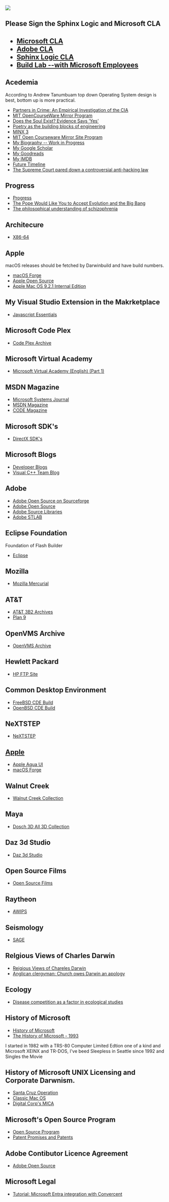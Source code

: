 ﻿<img src="./images/github-header-image.png">

<h2>Please Sign the Sphinx Logic and Microsoft CLA<h2>
<ul>
<li><a target="_self" href="https://opensource.microsoft.com/cla/">Microsoft CLA</a></li>
<li><a target="_self" href="https://opensource.adobe.com/cla.html">Adobe CLA</a></li>
<li><a target="_self" href="https://cla-assistant.io/">Sphinx Logic CLA</a></li>
<li><a target="_self" href="https://betawiki.net/wiki/Build_lab">Build Lab --with Microsoft Employees</a></li>
</ul>

<h2>Acedemia</h2>
<p>According to Andrew Tanumbuam top down Operating System design is best, bottom up is more practical.</p>
<ul>
<li><a target="_self" href="https://scholar.harvard.edu/ksikkink/publications/partners-crime-empirical-investigation-cia-rendition-detention-and">Partners in Crime: An Empirical Investigation of the CIA</a></li> 
<li><a target="_self" href="http://ocw.oouagoiwoye.edu.ng/about/mirror-site-program/">MIT OpenCourseWare Mirror Program</a></li> 
<li><a target="_self" href="https://www.psychologytoday.com/us/blog/biocentrism/201112/does-the-soul-exist-evidence-says-yes" data-test-app-aware-link="">Does the Soul Exist? Evidence Says ‘Yes’</a></li> 
<li><a href="https://news.okstate.edu/magazines/research/research-matters/articles/2017/poetry-building-blocks-engineering.html">Poetry as the building blocks of engineering</a></li>
<li><a href="https://www.minix3.org/" data-test-app-aware-link="">MINX 3</a></li>
<li><a target="_self" href="https://ocw.oouagoiwoye.edu.ng/about/mirror-site-program/">MIT Open Courseware Mirror Site Program</a></li>
<li><a target="_self" href="https://github.com/sphinxlogic/Biography">My Biography -- Work in Progress</a></li>
<li><a target="_self" href="https://scholar.google.com/citations?user=aBc-Oc8AAAAJ&hl=en">My Google Scholar</a></li>
<li><a target="_self" href="https://www.goodreads.com/jonathandavidmoore">My Goodreads</a></li>
<li><a target="_self" href="https://www.imdb.com/user/ur154049466/watchlist/">My IMDB</a></li>
<li><a target="_self" href="https://futuretimeline.net/">Future Timeline</a></li> 
<li><a target="_self" href="https://www.theverge.com/2021/6/5/22491859/supreme-court-van-buren-cfaa-hacking-law-scope-narrowed">The Supreme Court pared down a controversial anti-hacking law</a></li>
</ul>

<h2>Progress</h2>
<ul>
<li><a href="https://plato.stanford.edu/entries/progress/">Progress</a></li>
<li><a href="https://www.smithsonianmag.com/smart-news/pope-would-you-accept-evolution-and-big-bang-180953166/">The Pope Would Like You to Accept Evolution and the Big Bang</a></li>
<li><a href="https://www.sciencedirect.com/science/article/abs/pii/S0924933810701140">The philosophical understanding of schizophrenia</a></li>
</ul>

<h2>Architecure</h2>
<ul>
<li><a href="https://en.wikipedia.org/wiki/X86-64">X86-64</a></li>
</ul>

<h2>Apple</h2>
<p>macOS releases should be fetched by Darwinbuild and have build numbers.</p>
<ul>
<li><a href="https://www.macosforge.org/">macOS Forge</a></li>
<li><a href="https://opensource.apple.com/releases/">Apple Open Source</a></li>
<li><a href="https://archive.org/details/mac-os-9.2.1-internal">Apple Mac OS 9.2.1 Internal Edition</a></li>
</ul>

<h2>My Visual Studio Extension in the Makrketplace</h2>
<ul>
<li><a href="https://marketplace.visualstudio.com/items?itemName=jdm7dv1.JSEnrichments">Javascript Essentials</a></li>
</ul>

<h2>Microsoft Code Plex</h2>
<ul>
<li><a href="https://archive.org/details/sylirana_ms_codeplex_zips">Code Plex Archive</a></li>
</ul>

<h2>Microsoft Virtual Academy</h2>
<ul>
<li><a href="https://archive.org/details/microsoftvirtualacadamy2019">Microsoft Virtual Academy (English) (Part 1)</a></li>
</ul>

<h2>MSDN Magazine</h2>
<ul>
<li><a href="https://en.wikipedia.org/wiki/Microsoft_Developer_Network#Microsoft_Systems_Journal">Microsoft Systems Journal</a></li>
<li><a href="https://learn.microsoft.com/en-us/archive/msdn-magazine/msdn-magazine-issues">MSDN Magazine</a></li>
<li><a href="https://www.codemag.com/magazine">CODE Magazine</a></li>
</ul>

<h2>Microsoft SDK's</h2>
<ul>
<li><a href="https://archive.org/search?query=directx+sdk+">DirectX SDK's</a></li>
</ul>

<h2>Microsoft Blogs</h2>
<ul>
<li><a href="https://devblogs.microsoft.com/">Developer Blogs</a></li>
<li><a href="https://devblogs.microsoft.com/cppblog/">Visual C++ Team Blog</a></li>
</ul>

<h2>Adobe</h2>
<ul>
<li><a href="https://sourceforge.net/adobe/wiki/Home/">Adobe Open Source on Sourceforge</a></li>
<li><a href="https://opensource.adobe.com/">Adobe Open Source</a></li>
<li><a href="https://sourceforge.net/projects/adobe-source/">Adobe Source Libraries</a></li>
<li><a href="http://stlab.adobe.com/">Adobe STLAB</a></li>
</ul>

<h2>Eclipse Foundation</h2>
<p>Foundation of Flash Builder</p>
<ul>
  <li><a href="https://github.com/eclipse">Eclipse</a></li>
</ul>

<h2>Mozilla</h2>
<ul>
<li><a href="https://hg.mozilla.org/">Mozilla Mercurial</a></li>
</ul>

<h2>AT&T</h2>
<ul>
<li><a href="https://archives.loomcom.com/3b2/">AT&T 3B2 Archives</a></li>
<li><a href="https://9p.io/plan9/">Plan 9</a></li>
</ul>

<h2>OpenVMS Archive</h2>
<ul>
<li><a href="http://digiater.nl">OpenVMS Archive</a></li>
</ul>

<h2>Hewlett Packard</h2>
<ul>
<li><a href="https://archive.org/details/ftp-ftp.hp.com_ftp1">HP FTP Site</a></li>
</ul>

<h2>Common Desktop Environment</h2>
<ul>
<li><a href="https://sourceforge.net/p/cdesktopenv/wiki/FreeBSDBuild/">FreeBSD CDE Build</a></li>
<li><a href="https://sourceforge.net/p/cdesktopenv/wiki/OpenBSDBuild/">OpenBSD CDE Build</a></li>
</ul>

<h2>NeXTSTEP</h2>
<ul>
<li><a href="https://en.wikipedia.org/wiki/NeXTSTEP">NeXTSTEP</li>
</ul>

<h2>Apple</h2>
<ul>
<li><a href="https://en.wikipedia.org/wiki/Aqua_(user_interface)">Apple Aqua UI</a></li>
<li><a href="https://www.macosforge.org/">macOS Forge</a></li>
</ul>

<h2>Walnut Creek</h2>
<ul>
<li><a href="https://archive.org/details/walnutcreekcdrom">Walnut Creek Collection</a></li>
</ul>

<h2>Maya</h2>
<ul>
<li><a href="https://archive.org/download/Dosch3DAll3DCollection">Dosch 3D All 3D Collection</a></li>
</ul>

<h2>Daz 3d Studio</h2>
<ul>
<li><a href="https://www.daz3d.com/">Daz 3d Studio</a></li>
</ul>

<h2>Open Source Films</h2>
<ul>
<li><a href="https://en.wikipedia.org/wiki/List_of_open-source_films">Open Source Films</a></li>
</ul>

<h2>Raytheon</h2>
<ul>
<li><a href="https://www.unidata.ucar.edu/software/awips2/">AWIPS</a></li>
</ul>

<h2>Seismology</h2>
<ul>
<li><a href="https://www.iris.edu/hq/sage">SAGE</a></li>
</ul>

<h2>Relgious Views of Charles Darwin</h2>
<ul>
<li><a href="https://en.wikipedia.org/wiki/Religious_views_of_Charles_Darwin">Reigious Views of Chareles Darwin</a></li>
<li><a href="https://abcnews.go.com/Technology/story?id=5817850&page=1">Anglican clergyman: Church owes Darwin an apology</a></li>
</ul>

<h2>Ecology</h2>
<ul>
<li><a href="https://pubmed.ncbi.nlm.nih.gov/3493534/">Disease competition as a factor in ecological studies</a></li>
</ul>

<h2>History of Microsoft</h2>
<ul>
<li><a href="https://en.wikipedia.org/wiki/History_of_Microsoft">History of Microsoft</a></li>
<li><a href="https://learn.microsoft.com/en-us/shows/history/history-of-microsoft-1993">The History of Microsoft - 1993</a></li>
</ul>
<p>I started in 1982 with a TRS-80 Computer Limited Edtion one of a kind and Microsoft XEINX and TR-DOS, I've beed Sleepless in Seattle since 1992 and Singles the Movie</p>

<h2>History of Microsoft UNIX Licensing and Corporate Darwnism.</h2>
<ul>
<li><a href="https://en.wikipedia.org/wiki/Santa_Cruz_Operation">Santa Cruz Operation</a></li>
<li><a href="https://en.wikipedia.org/wiki/Classic_Mac_OS">Classic Mac OS</a></li>
<li><a href="https://en.wikipedia.org/wiki/DEC_MICA">Digital Corp's MICA</a></li>
</ul>

<h2>Microsoft's Open Source Program</h2>
<ul>
<li><a href="https://opensource.microsoft.com/program/">Open Source Program</a></li>
<li><a href="https://learn.microsoft.com/en-us/openspecs/dev_center/ms-devcentlp/13571077-e344-4e6f-a477-369894979798">Patent Promises and Patents</a></li>
</ul>

<h2>Adobe Contibutor Licence Agreement</h2>
<ul>
<li><a href="https://opensource.adobe.com/cla.html">Adobe Open Source</a></li>
</ul>

<h2>Microsoft Legal</h2>
<ul>
<li><a href="https://learn.microsoft.com/en-us/entra/identity/saas-apps/convercent-tutorial">Tutorial: Microsoft Entra integration with Convercent</a></li>
</ul>



